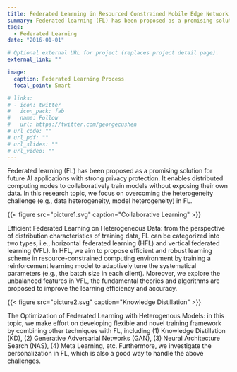 ```yaml
---
title: Federated Learning in Resourced Constrained Mobile Edge Network
summary: Federated learning (FL) has been proposed as a promising solution for future AI applications with strong privacy protection. It enables distributed computing nodes to collaboratively train models without exposing their own data.
tags:
  - Federated Learning
date: "2016-01-01"

# Optional external URL for project (replaces project detail page).
external_link: ""

image:
  caption: Federated Learning Process
  focal_point: Smart

# links:
# - icon: twitter
#   icon_pack: fab
#   name: Follow
#   url: https://twitter.com/georgecushen
# url_code: ""
# url_pdf: ""
# url_slides: ""
# url_video: ""
---
```


Federated learning (FL) has been proposed as a promising solution for future AI applications with strong privacy protection. It enables distributed computing nodes to collaboratively train models without exposing their own data. In this research topic, we focus on overcoming the heterogeneity challenge (e.g., data heterogeneity, model heterogeneity) in FL.

{{< figure src="picture1.svg" caption="Collaborative Learning" >}}

Efficient Federated Learning on Heterogeneous Data: from the perspective of distribution characteristics of training data, FL can be categorized into two types, i.e., horizontal federated learning (HFL) and vertical federated learning (VFL). In HFL, we aim to propose efficient and robust learning scheme in resource-constrained computing environment by training a reinforcement learning model to adaptively tune the systematical parameters (e.g., the batch size in each client). Moreover, we explore the unbalanced features in VFL, the fundamental theories and algorithms are proposed to improve the learning efficiency and accuracy.

{{< figure src="picture2.svg" caption="Knowledge Distillation" >}}

The Optimization of Federated Learning with Heterogenous Models: in this topic, we make effort on developing flexible and novel training framework by combining other techniques with FL, including (1) Knowledge Distillation (KD), (2) Generative Adversarial Networks (GAN), (3) Neural Architecture Search (NAS), (4) Meta Learning, etc. Furthermore, we investigate the personalization in FL, which is also a good way to handle the above challenges.

